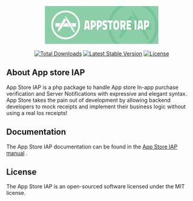 <p align="center">
    <a href="https://imdhemy.com/laravel-iap-docs/docs/appstore-iap/intro">
        <img src="logo.png"  alt="Appstore IAP documentation" width="300"/>
    </a>
</p>

<p align="center">
<a href="https://packagist.org/packages/imdhemy/appstore-iap"><img src="https://img.shields.io/packagist/dt/imdhemy/appstore-iap" alt="Total Downloads"></a>
<a href="https://packagist.org/packages/imdhemy/appstore-iap"><img src="https://img.shields.io/packagist/v/imdhemy/appstore-iap" alt="Latest Stable Version"></a>
<a href="https://packagist.org/packages/imdhemy/appstore-iap"><img src="https://img.shields.io/packagist/l/imdhemy/appstore-iap" alt="License"></a>
</p>

## About App store IAP

App Store IAP is a php package to handle App store In-app purchase verification and Server Notifications with expressive
and elegant syntax. App Store takes the pain out of development by allowing backend developers to mock receipts and
implement their business logic without using a real Ios receipts!

## Documentation

The App Store IAP documentation can be found in
the [App Store IAP manual](https://imdhemy.com/laravel-iap-docs/docs/appstore-iap/intro) .

## License

The App Store IAP is an open-sourced software licensed under the MIT license.
